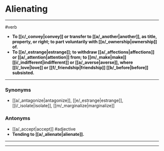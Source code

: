 # Alienating
---
#verb
- **To [[c/_convey|convey]] or transfer to [[a/_another|another]], as title, property, or right; to part voluntarily with [[o/_ownership|ownership]] of.**
- **To [[e/_estrange|estrange]]; to withdraw [[a/_affections|affections]] or [[a/_attention|attention]] from; to [[m/_make|make]] [[i/_indifferent|indifferent]] or [[a/_averse|averse]], where [[l/_love|love]] or [[f/_friendship|friendship]] [[b/_before|before]] subsisted.**
---
### Synonyms
- [[a/_antagonize|antagonize]], [[e/_estrange|estrange]], [[i/_isolate|isolate]], [[m/_marginalize|marginalize]]
### Antonyms
- [[a/_accept|accept]]
#adjective
- **Tending to [[a/_alienate|alienate]].**
---
---
